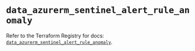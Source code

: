 # `data_azurerm_sentinel_alert_rule_anomaly`

Refer to the Terraform Registry for docs: [`data_azurerm_sentinel_alert_rule_anomaly`](https://registry.terraform.io/providers/hashicorp/azurerm/4.45.0/docs/data-sources/sentinel_alert_rule_anomaly).
